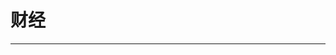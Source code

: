 
  # 财经
  ---

  <Common-LinkList :linkList='{"name":"财经","item":[{"link":"https://xueqiu.com/","icon":"https://xueqiu.com/favicon.ico","text":"雪球"},{"link":"https://finance.sina.com.cn/","icon":"https://finance.sina.com.cn/favicon.ico","text":"新浪财经"},{"link":"https://new.qq.com/ch/finance/","icon":"https://new.qq.com/favicon.ico","text":"腾讯财经"},{"link":"https://www.eastmoney.com/","icon":"https://www.eastmoney.com/favicon.ico","text":"东方财富网"},{"link":"http://finance.ifeng.com/","icon":"http://finance.ifeng.com/favicon.ico","text":"凤凰财经"},{"link":"https://money.163.com/","icon":"https://money.163.com/favicon.ico","text":"网易财经"},{"link":"http://www.etnetchina.com.cn/","icon":"http://www.etnetchina.com.cn/favicon.ico","text":"专业财经网"},{"link":"http://www.caijing.com.cn/","icon":"http://www.caijing.com.cn/favicon.ico","text":"财经网"},{"link":"http://1234567.com.cn","icon":"http://1234567.com.cn/favicon.ico","text":"天天基金网"},{"link":"http://southmoney.com/","icon":"http://southmoney.com/favicon.ico","text":"南方财富网"},{"link":"http://www.ce.cn/","icon":"http://www.ce.cn/favicon.ico","text":"中国经济网"},{"link":"http://www.10jqka.com.cn/","icon":"http://www.10jqka.com.cn/favicon.ico","text":"同花顺财经"},{"link":"http://www.stockstar.com/","icon":"http://www.stockstar.com/favicon.ico","text":"证券之星"},{"link":"http://www.jrj.com.cn/","icon":"http://www.jrj.com.cn/favicon.ico","text":"金融界"},{"link":"http://business.sohu.com/","icon":"http://business.sohu.com/favicon.ico","text":"搜狐财经"},{"link":"http://www.financeun.com/","icon":"/aLinks/logo.png","text":"中国金融网"},{"link":"http://www.hexun.com/","icon":"http://www.hexun.com/favicon.ico","text":"和讯财经"},{"link":"https://xueqiu.com/dh","icon":"https://xueqiu.com/favicon.ico","text":"雪球财经导航"}]}'/>
  